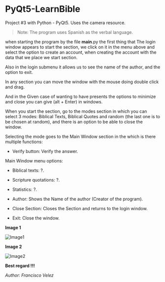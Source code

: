 # PyQt5-LearnBible
Project #3 with Python - PyQt5. Uses the camera resource.

> Note: The program uses Spanish as the verbal language.

when starting the program by the file __main__.py the first thing that
The login window appears to start the section, we click on it
in the menu above and select the option to create an account, when creating
the account with the data that we place we start section.

Also in the login submenu it allows us to see the name of the author,
and the option to exit.

In any section you can move the window with the mouse doing
double click and drag.

And in the Given case of wanting to have presents the options to minimize
and close you can give (alt + Enter) in windows.

When you start the section, go to the modes section in which you can
select 3 modes: Biblical Texts, Biblical Quotes and random (the
last one is to be chosen at random), and there is an option to be able to close the
window.

Selecting the mode goes to the Main Window section in the
which is there multiple functions:

* Verify button: Verify the answer.

Main Window menu options:

* Biblical texts: ?.
* Scripture quotations: ?.
* Statistics: ?.

* Author: Shows the Name of the author (Creator of the program).
* Close Section: Closes the Section and returns to the login window.
* Exit: Close the window.

**Image 1**

![Image1](./Image1.png)

**Image 2**

![Image2](./Image2.png)

**Best regard !!!**

<cite>Author: Francisco Velez</cite>
